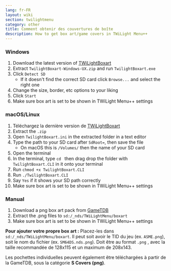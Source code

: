 ```yaml
---
lang: fr-FR
layout: wiki
section: twilightmenu
category: other
title: Comment obtenir des couvertures de boîte
description: How to get box art/game covers in TWiLight Menu++
---
```


### Windows
1. Download the latest version of [TWiLightBoxart](https://github.com/KirovAir/TwilightBoxart/releases)
1. Extract `TwilightBoxart-Windows-UX.zip` and run `TwilightBoxart.exe`
1. Click `Detect SD`
   - If it doesn't find the correct SD card click `Browse...` and select the right one
1. Change the size, border, etc options to your liking
1. Click `Start`
1. Make sure box art is set to be shown in TWiLight Menu++ settings

### macOS/Linux
1. Téléchargez la dernière version de [TWiLightBoxart](https://github.com/KirovAir/TwilightBoxart/releases)
1. Extract the `.zip`
1. Open `TwilightBoxart.ini` in the extracted folder in a text editor
1. Type the path to your SD card after `SdRoot=`, then save the file
   - On macOS this is `/Volumes/` then the name of your SD card
1. Open the terminal
1. In the terminal, type `cd ` then drag drop the folder with `TwilightBoxart.CLI` in it onto your terminal
1. Run `chmod +x TwilightBoxart.CLI`
1. Run `./TwilightBoxart.CLI`
1. Say `Yes` if it shows your SD path correctly
1. Make sure box art is set to be shown in TWiLight Menu++ settings

### Manual
1. Download a png box art pack from [GameTDB](https://www.gametdb.com/DS/Downloads#cover_packs)
1. Extract the .png files to `sd:/_nds/TWiLightMenu/boxart`
1. Make sure box art is set to be shown in TWiLight Menu++ settings

**Pour ajouter votre propre box art :** Placez-les dans `sd:/_nds/TWiLightMenu/boxart`. Il peut soit avoir le TID du jeu (ex. `ASME.png`), soit le nom du fichier (ex. `SM64DS.nds.png`). Doit être au format `.png` , avec la taille recommandée de 128x115 et un maximum de 208x143.

Les pochettes individuelles peuvent également être téléchargées à partir de la GameTDB, sous la catégorie **S Covers (png)**.
